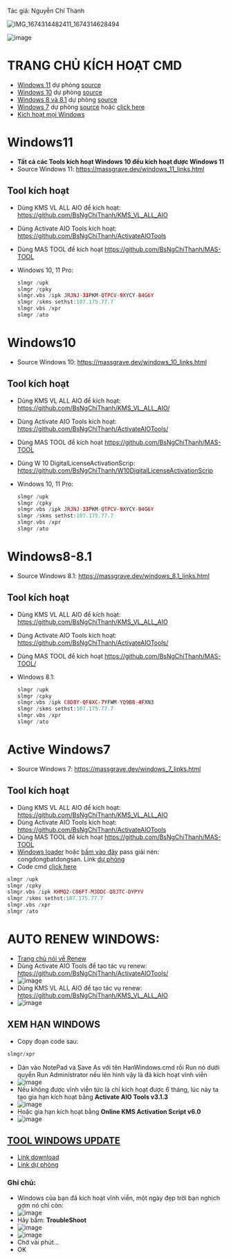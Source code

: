 Tác giả: Nguyễn Chí Thành

![IMG_1674314482411_1674314628494](https://user-images.githubusercontent.com/82578024/231744623-75153615-ce39-4498-a314-978f2605dc6a.jpg)

![image](https://github.com/BsNgChiThanh/Lich-phong-kham/assets/82578024/d575f08f-29b1-4848-83b0-fb5e88dcb50c)

# TRANG CHỦ KÍCH HOẠT CMD #
- [Windows 11](https://msguides.com/windows-11) dự phòng [source](https://1drv.ms/t/s!AmvuvqBBIcK6hz7KYN9F6PxyeN6Y?e=96lXuI)
- [Windows 10](https://msguides.com/windows-10) dự phòng [source](https://1drv.ms/t/s!AmvuvqBBIcK6hzGJBnNDmBtIDYHQ?e=woVQWW)
- [Windows 8 và 8.1](https://msguides.com/windows-8-1) dự phòng [source](https://1drv.ms/t/s!AmvuvqBBIcK6hzJ3qH2oadQIimLU?e=tTFtfH)
- [Windows 7](https://msguides.com/windows-7) dự phòng [source](https://1drv.ms/t/s!AmvuvqBBIcK6hzC-hajlOGqTlU1n?e=S1H0t8) hoặc [click here](https://github.com/BsNgChiThanh/Kich-hoat-Windows/blob/IMP/ActiveWindows7byKey.cmd)
- [Kích hoạt mọi Windows](https://1drv.ms/t/s!AmvuvqBBIcK6hzXeEUdQqkVTflD7?e=52XJat)

# Windows11 #
- **Tất cả các Tools kích hoạt Windows 10 đều kích hoạt được Windows 11**
- Source Windows 11: https://massgrave.dev/windows_11_links.html
## Tool kích hoạt ##
- Dùng KMS VL ALL AIO để kích hoạt: https://github.com/BsNgChiThanh/KMS_VL_ALL_AIO 
- Dùng Activate AIO Tools kích hoạt: https://github.com/BsNgChiThanh/ActivateAIOTools 
- Dùng MAS TOOL để kích hoạt https://github.com/BsNgChiThanh/MAS-TOOL
- Windows 10, 11 Pro:
  
  ```php
  slmgr /upk
  slmgr /cpky
  slmgr.vbs /ipk JRJNJ-33PKM-QTPCV-9XYCY-B4G6Y
  slmgr /skms sethst:107.175.77.7
  slmgr.vbs /xpr
  slmgr /ato
  ```

# Windows10 #
- Source Windows 10: https://massgrave.dev/windows_10_links.html
## Tool kích hoạt ##
- Dùng KMS VL ALL AIO để kích hoạt: https://github.com/BsNgChiThanh/KMS_VL_ALL_AIO/ 
- Dùng Activate AIO Tools kích hoạt: https://github.com/BsNgChiThanh/ActivateAIOTools/ 
- Dùng MAS TOOL để kích hoạt https://github.com/BsNgChiThanh/MAS-TOOL 
- Dùng W 10 DigitalLicenseActivationScrip: https://github.com/BsNgChiThanh/W10DigitalLicenseActivationScrip
- Windows 10, 11 Pro:
  
  ```php
  slmgr /upk
  slmgr /cpky
  slmgr.vbs /ipk JRJNJ-33PKM-QTPCV-9XYCY-B4G6Y
  slmgr /skms sethst:107.175.77.7
  slmgr.vbs /xpr
  slmgr /ato
  ```

# Windows8-8.1 #
- Source Windows 8.1: https://massgrave.dev/windows_8.1_links.html
## Tool kích hoạt ##
- Dùng KMS VL ALL AIO để kích hoạt: https://github.com/BsNgChiThanh/KMS_VL_ALL_AIO 
- Dùng Activate AIO Tools kích hoạt: https://github.com/BsNgChiThanh/ActivateAIOTools/ 
- Dùng MAS TOOL để kích hoạt https://github.com/BsNgChiThanh/MAS-TOOL/ 
- Windows 8.1:
  
  ```php
  slmgr /upk
  slmgr /cpky
  slmgr.vbs /ipk C8D8Y-QF8XC-7YFWM-YQ9BB-4FXN3
  slmgr /skms sethst:107.175.77.7
  slmgr.vbs /xpr
  slmgr /ato
  ```
  
# Active Windows7 #
- Source Windows 7: https://massgrave.dev/windows_7_links.html
## Tool kích hoạt ##
- Dùng KMS VL ALL AIO để kích hoạt: https://github.com/BsNgChiThanh/KMS_VL_ALL_AIO 
- Dùng Activate AIO Tools kích hoạt: https://github.com/BsNgChiThanh/ActivateAIOTools 
- Dùng MAS TOOL để kích hoạt https://github.com/BsNgChiThanh/MAS-TOOL 
- [Windows loader](https://raw.githubusercontent.com/BsNgChiThanh/Kich-hoat-Windows/IMP/Windows%20Loader.exe) hoặc [bấm vào đây](https://raw.githubusercontent.com/BsNgChiThanh/Kich-hoat-Windows/IMP/congdongbatdongsan_Windows%20Loader.rar) pass giải nén: congdongbatdongsan. Link [dự phòng](https://1drv.ms/u/s!AmvuvqBBIcK6hz1yukETWHUUsXea?e=4d2kTv)
- Code cmd [click here](https://raw.githubusercontent.com/BsNgChiThanh/Kich-hoat-Windows/IMP/ActiveWindows7byKey.cmd)

```php
slmgr /upk
slmgr /cpky
slmgr.vbs /ipk KHMQ2-C86FT-M3DDC-Q8JTC-DYPYV
slmgr /skms sethst:107.175.77.7
slmgr.vbs /xpr
slmgr /ato
```

# AUTO RENEW WINDOWS: #
- [Trang chủ nói về Renew](https://msguides.com/renew-kms-license-manually)
- Dùng Activate AIO Tools để tạo tác vụ renew: https://github.com/BsNgChiThanh/ActivateAIOTools/ 
- ![image](https://github.com/BsNgChiThanh/Kich-hoat-Office/assets/82578024/a1e7b638-aa8e-42c9-a9de-e483e1ecfd13)
- Dùng KMS VL ALL AIO để tạo tác vụ renew: https://github.com/BsNgChiThanh/KMS_VL_ALL_AIO 
- ![image](https://github.com/BsNgChiThanh/Kich-hoat-Office/assets/82578024/24f473ce-c135-4878-92e4-90f18d0f0f9f)

## XEM HẠN WINDOWS ##
- Copy đoạn code sau:

```php
slmgr/xpr
```

- Dán vào NotePad và Save As với tên HanWindows.cmd rồi Run nó dưới quyền Run Administrator nếu lên hình vậy là đã kích hoạt vĩnh viễn
- ![image](https://user-images.githubusercontent.com/103977676/202642602-3d2401ba-f9ff-47b2-8ce3-f9625a6f783b.png)
- Nếu không được vĩnh viễn tức là chỉ kích hoạt được 6 tháng, lúc này ta tạo gia hạn kích hoạt bằng **Activate AIO Tools v3.1.3**
- ![image](https://user-images.githubusercontent.com/103977676/202644709-e8f016c9-b755-4723-ac94-fffb44b72927.png)
- Hoặc gia hạn kích hoạt bằng **Online KMS Activation Script v6.0**
- ![image](https://user-images.githubusercontent.com/103977676/202645570-5d4c5903-a58a-41fe-80d2-e9811c470c68.png)

## [TOOL WINDOWS UPDATE](https://1drv.ms/f/s!AmvuvqBBIcK6h1BGnyJy3qzmrgHH?e=rrHpWO) ##
- [Link download](https://1drv.ms/f/s!AmvuvqBBIcK6h1BGnyJy3qzmrgHH?e=rrHpWO)
- [Link dự phòng](https://terabox.com/s/1X23B2MPB0GMZtW8YYJOhnw)

### Ghi chú: ###
  - Windows của bạn đã kích hoạt vĩnh viễn, một ngày đẹp trời bạn nghịch gợm nó chỉ còn:
  - ![image](https://github.com/BsNgChiThanh/Kich-hoat-Windows/assets/82578024/a89b76a1-5d3c-4a4d-a2de-449887182da2)
  - Hãy bấm: **TroubleShoot**
  - ![image](https://github.com/BsNgChiThanh/Kich-hoat-Windows/assets/82578024/381e6098-1f85-44f7-863e-db1c872a91e7)
  - ![image](https://github.com/BsNgChiThanh/Kich-hoat-Windows/assets/82578024/fb59a319-b5f2-4e42-afed-9df9dcc9fa9b)
  - Chờ vài phút...
  - OK


